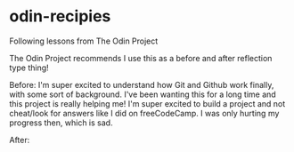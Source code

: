 # odin-recipies
Following lessons from The Odin Project

The Odin Project recommends I use this as a before and after reflection 
type thing!

Before: I'm super excited to understand how Git and Github work finally, 
with some sort of background. I've been wanting this for a long time and 
this project is really helping me! I'm super excited to build a project 
and not cheat/look for answers like I did on freeCodeCamp. I was only 
hurting my progress then, which is sad.

After:
